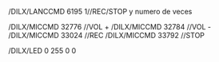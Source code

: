 /DILX/LANCCMD 6195 1//REC/STOP y numero de veces

/DILX/MICCMD 32776 //VOL +
/DILX/MICCMD 32784 //VOL -
/DILX/MICCMD 33024 //REC
/DILX/MICCMD 33792 //STOP

/DILX/LED 0 255 0 0